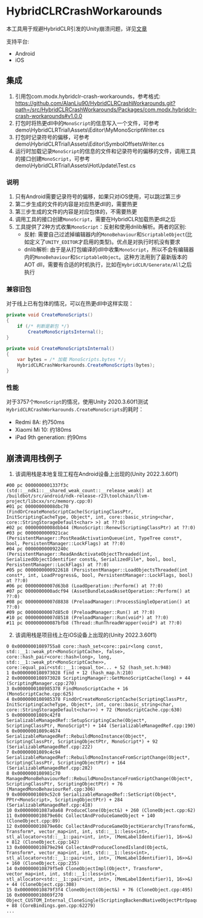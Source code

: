 # HybridCLRCrashWorkarounds

本工具用于规避HybridCLR引发的Unity崩溃问题，详见[文章](https://alanliu90.hatenablog.com/entry/2023/12/22/%E6%8E%92%E6%9F%A5HybridCLR%E5%BC%95%E5%8F%91%E7%9A%84%E5%B4%A9%E6%BA%83%E9%97%AE%E9%A2%98)

支持平台:
* Android
* iOS

## 集成

1. 引用包com.modx.hybridclr-crash-workarounds，参考格式: https://github.com/AlanLiu90/HybridCLRCrashWorkarounds.git?path=/src/HybridCLRCrashWorkarounds/Packages/com.modx.hybridclr-crash-workarounds#v1.0.0
2. 打包时将热更dll中的`MonoScript`的信息写入一个文件，可参考 demo\HybridCLRTrial\Assets\Editor\MyMonoScriptWriter.cs
3. 打包时记录符号的偏移，可参考 demo\HybridCLRTrial\Assets\Editor\SymbolOffsetsWriter.cs
4. 运行时加载记录`MonoScript`的信息的文件和记录符号的偏移的文件，调用工具的接口创建`MonoScript`，可参考 demo\HybridCLRTrial\Assets\HotUpdate\Test.cs

### 说明
1. 只有Android需要记录符号的偏移，如果只对iOS使用，可以跳过第三步
2. 第二步生成的文件的内容是对应热更dll的，需要热更
3. 第三步生成的文件的内容是对应包体的，不需要热更
4. 调用工具的接口创建`MonoScript`，需要在HybridCLR加载热更dll之后
5. 工具提供了2种方式收集`MonoScript`：反射和使用dnlib解析。两者的区别:
	* 反射: 需要自己过滤掉编辑器内的`MonoBehaviour`和`ScriptableObject`(比如定义了`UNITY_EDITOR`才启用的类型)。优点是对执行时机没有要求
	* dnlib解析: 由于是从打包编译的dll中收集`MonoScript`，所以不会有编辑器内的`MonoBehaviour`和`ScriptableObject`。这种方法用到了最新版本的AOT dll，需要有合适的时机执行，比如在`HybridCLR/Generate/All`之后执行

### 兼容旧包
对于线上已有包体的情况，可以在热更dll中这样实现：
```C#
private void CreateMonoScripts()
{
	if (/* 判断是新包 */)
		CreateMonoScriptsInternal();
}

private void CreateMonoScriptsInternal()
{
	var bytes = /* 加载 MonoScripts.bytes */;
	HybridCLRCrashWorkarounds.CreateMonoScripts(bytes);
}
```

### 性能
对于3757个`MonoScript`的情况，使用Unity 2020.3.60f1测试`HybridCLRCrashWorkarounds.CreateMonoScripts`的耗时：
* Redmi 8A: 约750ms
* Xiaomi Mi 10: 约180ms
* iPad 9th generation: 约90ms

## 崩溃调用栈例子
1. 该调用栈是本地复现工程在Android设备上出现的(Unity 2022.3.60f1)
```
#00 pc 0000000001337f3c (std::__ndk1::__shared_weak_count::__release_weak() at /buildbot/src/android/ndk-release-r23\toolchain/llvm-project/libcxx/src/memory.cpp:0) 
#01 pc 00000000008dbc70 (FindOrCreateMonoScriptCache(ScriptingClassPtr, InitScriptingCacheType, Object*, int, core::basic_string<char, core::StringStorageDefault<char> >) at ??:0)
#02 pc 00000000008dbb44 (MonoScript::Renew(ScriptingClassPtr) at ??:0)
#03 pc 0000000000921cac (PersistentManager::PostReadActivationQueue(int, TypeTree const*, bool, PersistentManager::LockFlags) at ??:0)
#04 pc 000000000092240c (PersistentManager::ReadAndActivateObjectThreaded(int, SerializedObjectIdentifier const&, SerializedFile*, bool, bool, PersistentManager::LockFlags) at ??:0)
#05 pc 0000000000922618 (PersistentManager::LoadObjectsThreaded(int const*, int, LoadProgress&, bool, PersistentManager::LockFlags, bool) at ??:0)
#06 pc 00000000007d63b8 (LoadOperation::Perform() at ??:0)
#07 pc 0000000000adcf94 (AssetBundleLoadAssetOperation::Perform() at ??:0)
#08 pc 00000000007d8838 (PreloadManager::ProcessSingleOperation() at ??:0)
#09 pc 00000000007d85c0 (PreloadManager::Run() at ??:0)
#10 pc 00000000007d8518 (PreloadManager::Run(void*) at ??:0)
#11 pc 000000000087bfb8 (Thread::RunThreadWrapper(void*) at ??:0)
```

2. 该调用栈是项目线上在iOS设备上出现的(Unity 2022.3.60f1)
```
0 0x00000001089755a8 core::hash_set<core::pair<long const, std::__1::weak_ptr<MonoScriptCache>, false>, core::hash_pair<core::hash<long>, long, std::__1::weak_ptr<MonoScriptCache>>, core::equal_pair<std::__1::equal_to<... + 52 (hash_set.h:948)
1 0x0000000108973028 find + 12 (hash_map.h:210)
2 0x0000000108973028 ScriptingManager::GetMonoScriptCache(long) + 44 (ScriptingManager.cpp:270)
3 0x0000000108985378 FindMonoScriptCache + 16 (MonoScriptCache.cpp:625)
4 0x0000000108985378 FindOrCreateMonoScriptCache(ScriptingClassPtr, InitScriptingCacheType, Object*, int, core::basic_string<char, core::StringStorageDefault<char>>) + 72 (MonoScriptCache.cpp:630)
5 0x00000001089c42f8 SerializableManagedRef::SetupScriptingCache(Object*, ScriptingClassPtr, MonoScript*) + 144 (SerializableManagedRef.cpp:190)
6 0x00000001089c4674 SerializableManagedRef::RebuildMonoInstance(Object*, ScriptingClassPtr, ScriptingObjectPtr, MonoScript*) + 92 (SerializableManagedRef.cpp:222)
7 0x00000001089c4c94 SerializableManagedRef::RebuildMonoInstanceFromScriptChange(Object*, ScriptingClassPtr, ScriptingObjectPtr) + 164 (SerializableManagedRef.cpp:282)
8 0x0000000108981c70 ManagedMonoBehaviourRef::RebuildMonoInstanceFromScriptChange(Object*, ScriptingClassPtr, ScriptingObjectPtr) + 76 (ManagedMonoBehaviourRef.cpp:306)
9 0x00000001089c52c0 SerializableManagedRef::SetScript(Object*, PPtr<MonoScript>, ScriptingObjectPtr) + 284 (SerializableManagedRef.cpp:418)
10 0x00000001087a0a68 ProduceClone(Object&) + 260 (CloneObject.cpp:62)
11 0x000000010879e60c CollectAndProduceGameObject + 140 (CloneObject.cpp:89)
12 0x000000010879e60c CollectAndProduceGameObjectHierarchy(Transform&, Transform*, vector_map<int, int, std::__1::less<int>, stl_allocator<std::__1::pair<int, int>, (MemLabelIdentifier)1, 16>>&) + 812 (CloneObject.cpp:142)
13 0x000000010879e294 CollectAndProduceClonedIsland(Object&, Transform*, vector_map<int, int, std::__1::less<int>, stl_allocator<std::__1::pair<int, int>, (MemLabelIdentifier)1, 16>>&) + 160 (CloneObject.cpp:235)
14 0x000000010879f5e0 CloneObjectImpl(Object*, Transform*, vector_map<int, int, std::__1::less<int>, stl_allocator<std::__1::pair<int, int>, (MemLabelIdentifier)1, 16>>&) + 44 (CloneObject.cpp:308)
15 0x000000010879f3f4 CloneObject(Object&) + 76 (CloneObject.cpp:495)
16 0x000000010869f270 Object_CUSTOM_Internal_CloneSingle(ScriptingBackendNativeObjectPtrOpaque*) + 88 (CoreBindings.gen.cpp:62279)
...
```
